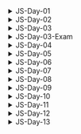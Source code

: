 <details>
<summary>JS-Day-01</summary>

### Topic:

- Setting Up Your Code Editor
- Introduction to JavaScript
- Linking a JavaScript File
- Variables
- Problem - 01:
- Data Types
- let, const and var
- Basic Operators
- Operator Precedence
- Problem - 02

### Linking JS file:

- normally at the end of body
- but sometimes required at top

```html
<!DOCTYPE html>
<html lang="en">
<head>
    <meta charset="UTF-8">
    <meta http-equiv="X-UA-Compatible" content="IE=edge">
    <meta name="viewport" content="width=device-width, initial-scale=1.0">
    <title>Document</title>
</head>
<body>
    
    <script src="./script.js"></script>
</body>
</html>
```

### Variable Naming

- variable naming should not start with Capital or any keyword

```jsx
// let Person = "Almin";
// let function = 10;
```

JavaScript has two main types of data: primitive and complex.

### JavaScript has six primitive data types:

- Boolean
- Null
- Undefined
- Number
- String
- Symbol (added in ECMAScript 6)

### Complex data types are:

- Object
- Array
- Function
- Date
- RegExp
- Error
- Map
- Set
- WeakMap
- WeakSet
- ArrayBuffer
- SharedArrayBuffer
- DataView
- Typed Arrays

### Re-assign or mutate (let)

```jsx
let isJsFun;
console.log(isJsFun)

// re-assign or mutate 
isJsFun = true;
console.log(isJsFun);
```

### If a variable declare with cost it can’t be undefined and it cant be re-assign

```jsx
const isJsFun; //error
```

### Variable should not declare without keyword

```jsx
name = "Tansen"; //should not use like this when declaring
```

</details>

<details>
<summary>JS-Day-02</summary>
    
### Topic:

- Different Operations in JS

### Math Operations

```jsx
const currentYear = 2023;
const ageTumpa = currentYear - 1998;
const ageRahat = currentYear - 1996;
console.log(ageTumpa, ageRahat);
```

### String operation

```jsx
const first_name = "Alahi";
const last_name = "Tansen";
console.log(first_name + " " + last_name);

const bikeBrand = "Yamaha";
const bikeModel = "MT5";
const fullBikeName = bikeBrand + " " + bikeModel;
console.log(fullBikeName);
```

### Assignment operator

```jsx
let number = 20 + 10;
number = number + 5;
number -= 10;
console.log(number);
```

### Operator precedence

```jsx
console.log(2023>2002+16);
```

### Template literals

```jsx
const name = "Tansen"
const age=21
const job="student"
const bio="My name is "+name+"."+" I am "+age+" years old."+"I am a "+job+"."
console.log(bio);

//now with template literals
const bio2=`My name is ${name}. I am ${age} years old.I am a ${job}.`
console.log(bio2);
console.log(`I
am 
Tansen`);
```

### Conditionals or control structure

```jsx
const birthYear=1995;
if(birthYear<=1999){
console.log("You are a 90's kid");
}else{
console.log("You are not a 90's kid");
}
```

### Type conversion(manually) and coercion(automatically)

```jsx
const inputYear=1995
console.log(inputYear+10);

const inputYear2="1995"
console.log(inputYear2+10); //coercion(automatically) 10 will become string

console.log(inputYear2-10); //coercion(automatically) 10 will become number
```

### Game

```jsx
let a="1"+1
a-=1
console.log(a);
```

</details>

<details>
<summary>JS-Day-03</summary>

### Topic:

- Truthy and Falsy Value
- Equality operators
- Condition
- AND OR
- Switch Case
- Ternary operator

### Truthy & Falsy Value

- There are 5 falsy value
    - `0`
    - `””`
    - `undefined`
    - `null`
    - `NaN`

```jsx
// Truthy & Falsy Value
console.log(Boolean(0));
console.log(Boolean(""));
console.log(Boolean(undefined));
console.log(Boolean(null));
console.log(Boolean(NaN));
console.log(Boolean(1));
```

- All others are Truthy value

### Equality operators

- `=` —> Assign
- `==` or `===` —> equality
- `! =` or `! ==` —> not equal
- JS doesn’t type coercion, strict
- All time use `===` , it will check strictly

```jsx
// Equality operators
const age = "20";
if (age === 20) {
    console.log("You are adult"); //when "=="
} else {
    console.log("You are too young"); //when "==="
}
```

### Nested Condition

when inside a condition and it does not match it will stop there or `else` will execute if `else` is define

```jsx
if (testAge === 18) {
    if (testNID) {
        if (testPassport) {
            console.log(`your age: ${testAge}, applicable for this job.`);
        }
    } else {
        console.log(`Absent!`);
    }

} else if (testAge !== 18) {
    if (testBirthReg) {
        console.log(`your age: ${testAge}, and you're note applicable. `);
    } else {
        console.log(`Absent!`);
    }
} else {
    console.log(`Absent!`);
}
```

### Leap year (AND OR)

```jsx
let year = 2024;
if (year % 400 === 0 || (year % 4 === 0 && year % 100 !== 0)) {
    console.log(`${year} is a leap year.`);
} else {
    console.log(`${year} is not a leap year.`);
}
```

### Switch case

```jsx
const day = "sunday";

switch (day) {
    case "saturday":
        console.log("No Class!");
        break;
    case "sunday":
        console.log("Class!!");
        break;
    case "monday":
        console.log("No Class");
        break;
    case "tuesday":
    case "wednesday":
        console.log("No Class!!");
        break;
    case "thursday":
    case "friday":
        console.log("Class!!");
        break;
    default:
        console.log("Not a valid day");
        break;
}
```

### Ternary Operator

```jsx
const a=2;
const b=3;
let c;

a>b?c=a+b : c=b-a;
console.log(c);
```

</details>

<details>
<summary>JS-Day-03-Exam</summary>

### Type Conversion vs Type Coercion

```jsx
// Type conversion - Manual conversion
const myNumber = "10"
console.log(Number(myNumber));

// Type coercion -  Automatic conversion
const myNumber2 = "10"
console.log(myNumber2 / 2);
```

### if.. else if.. else

- Single condition execute

### if.. if.. else

- Multiple condition execute

### Undefined vs Null

- `let age;` —> undefined
- `let age = null;` —> Null (show as object)

</details>

<details>
<summary>JS-Day-04</summary>

### Topic:

- Strict mode
- Function in JS

### Strict mode

```jsx
"use strict";

const private =20;
const interface = "audio"
console.log(private);
```

### Function: 3 ways of creating function

- Function declarations
- Function expressions
- Arrow function

Function declarations

```jsx
function sumTwo(num1,num2){
    const sum = num1+num2
    console.log(sum);
}
sumTwo(3,4)
```

</details>

<details>
<summary>JS-Day-05</summary>

### Topic:

- Three way of creating function

### Function declarations

```jsx
// function declarations
function addThreeNum(num1, num2, num3) {
    const sum = num1 + num2 + num3;
    console.log(sum);
}
addThreeNum(2, 3, 4);
```

### Function expressions

```
// function expression
const juiceFactory = function (apples,oranges){
    const juice = (apples*oranges)/2
    return `${juice} Juice is ready using ${apples} apples and ${oranges} oranges. 🥤`
}
console.log(juiceFactory(10,20));
```

### Arrow function

```jsx
// arrow functions
const addTwoNum = (num1, num2) =>{
    const sum = num1 + num2;
    console.log(sum);
}
addTwoNum(2, 3);

const ageCalc = (birthYear)=>2023-birthYear;
console.log(ageCalc(2001));

const heroMaker = (heroAge,heroSkill)=>{
    if (heroAge>=18 && heroSkill){
        return "You can be a hero."
    }else{
        return "You can't be a hero"
    }
}
console.log(heroMaker(21,true));
```

</details>

<details>
<summary>JS-Day-06</summary>

### Topic:

- Function calling function

### Function calling function

```jsx
function technicalTest(ramF,cpuC){
    const dramState = ramFreqTest(ramF)
    const cpuState = cpuTurbo(cpuC)
    return `${dramState} and ${cpuState}`

}

console.log(technicalTest(2400,1.8));

function ramFreqTest(ramFreq){
    return ramFreq>=2620?"DDR4":"DDR3"
}

function cpuTurbo(cpuClock){
    return cpuClock>=3.1?"1800rpm":"1400rpm"
}
```

</details>

<details>
<summary>JS-Day-07</summary>

### Topic:

- Array
- Array methods
- Function revision
- Side effect calculation
- Currying function
- Anonymous function
- Objects

### Two way of creating array

- Literal syntax
- Array function

```jsx
// array (literal systax)
const friend = ['Shohan', 'Badhon', 'Eklas', 'Nasim'];

const years = [1991, 1993, 1995, 1999];

// array (array function)
const years2 = new Array(2001, 2003, 2005, 2009);
```

### Array methods

```jsx
// array length 
console.log(friend.length);

// push - add element at the end
const lastBenchers = ['Shohan', 'Shuvo', 'Abdullah', 'Fahim'];

lastBenchers.push('Abir');

console.log(lastBenchers);

// unshift - add element at the beginning
lastBenchers.unshift('Tansen');
console.log(lastBenchers);

// pop - remove element at the end
lastBenchers.pop();
console.log(lastBenchers);

// shift - remove element at the beginning
lastBenchers.shift();
console.log(lastBenchers);

// indexOf - finding element by name 
console.log(lastBenchers.indexOf('Shuvo'));

// includes - if it present in array or not boolean
console.log(lastBenchers.includes('Tansen'));
```

### Currying Array

```jsx
// currying function
function  multi(a){
    return function(b){
        return function(c){
            return function(d){
                return function(e){
                    return a*b*c*d*e
                }
            }
        }
    }
}

console.log(multi(5)(4)(3)(2)(1));
```

### Currying function to arrow function (lambda function)

```jsx
// lamda calculus or lamda function declarations
const multiPro = (a) => (b) => (c) => (d) => (e) => a * b * c * d * e;
console.log(multiPro(5)(4)(3)(2)(1));
```

### Object

```jsx
//object
const student = {
    firstName : "Arafat",
    lastName : "Rahman",
    age:19,
    job:"Programmer",
    firends:["Rahim","Karim","Nishi"],
    isGoodAtGame:true,
}
// finding properties using two methods (dot and bracket)

console.log(student.age);
console.log(student.firends[2]);

console.log(student["firstName"]);
```

</details>

<details>
<summary>JS-Day-08</summary>

### Topic:

- Array revision
- Mutate (reassign)
- Creating object
- Creating method
- This
- Reference
- For loop
- continue - break
- loop inside a loop
- while loop

### Array Revision

```jsx
// array literal
const odd = [1, 3, 5, 7, 9];
console.log(odd);

// array function
const even = new Array(2, 4, 6, 8);
console.log(even);

console.log(odd[3]);
console.log(even[3]);

console.log(odd.length);
console.log(odd[odd.length - 1]);
```

### Mutate (reassign)

```jsx
// mutate
const odd = [1, 3, 5, 7, 9];
odd[2] = 55;
console.log(odd);
```

### Object creating

```jsx
const student = {
    firstName: "Nesnat",
    lastName: "Ahmad",
    birthYear: 2001,

    calcAge: function () {
        return 2023 - student.birthYear; //what if student name changed? so this can be used to solve that problem
    },
};
console.log(student.calcAge());
```

### Method & This

```jsx
const student2 = {
    firstName: "Nesnat",
    lastName: "Ahmad",
    birthYear: 2005,

    calcAge: function () {
        return 2023 - this.birthYear; //using this
    },
    greetings: function () {
        return `Hello, ${this.firstName}`;
    },
};
console.log(student2.calcAge());
console.log(student2.greetings());
```

### For Loop

```jsx
// for loop
for (let i = 1; i <= 20; i++) {
    console.log(`Step ${i}`);
}

const namesArray = ["Alice", "Bob", "Charlie", "David", "Emma", "Frank", "Grace",
    ["Mina", "Tina", "Rina", "Parina"],
    true,
    "Dancer"
];
for (let i = 0; i < namesArray.length; i++) {
    console.log(namesArray[i]);
}

const evenNumbers = [2, 4, 6, 8, 10, 12, 14, 16, 18, 20];
let sum = 0;
for (let i = 0; i < evenNumbers.length; i++) {
    sum += evenNumbers[i];
}
console.log(sum);

const arr = [10, true, 21, "a", "b", false, 55, true, "x"];
const arr2 = [];

for (let i = 0; i < arr.length; i++) {
    arr2.push(arr[i]);
}
console.log(arr2);

const years = [1994, 1996, 1998, 2001, 1993, 1995];

const ages = [];

for (let i = 0; i < years.length; i++) {
    ages.push(2023 - years[i]);
}
console.log(ages);
```

### continue and break

```jsx
console.log("Continue");
for (let i = 0; i < arr.length; i++) {
    if (typeof arr[i] === "string") {
        continue;
    }
    console.log(arr[i], typeof arr[i]);
}

console.log("Break");
for (let i = 0; i < arr.length; i++) {
    if (typeof arr[i] === "string") {
        break;
    }
    console.log(arr[i], typeof arr[i]);
}
```

### loop inside a loop

```jsx
for (let i = 1; i <= 10; i++) {
    console.log(`Step ----------- ${i}`);
    for (let j = 1; j <= i; j++) {
        console.log(`Run --${j}`);
    }
}

// Star pattern 
let n = 5;
let star = "";
for (let row = 1; row <= n; row++) {
    for (let col = 1; col <= n; col++) {

        star += "*";
    }
    star += "\n";
}
console.log(star);
```

### While Loop

```jsx
// while loop 
let i=0
const arr3 = [10,20,30,40,50]
while(i<arr3.length){
    console.log(arr3[i]);
    i++
}
```

</details>

<details>
<summary>JS-Day-09</summary>

### Topic:

- JavaScript Fundamental Recap
- Previous (01 - 08) day revision

</details>

<details>
<summary>JS-Day-10</summary>

### Topic:

- NodeJS installation
- Live server
- Think as a programmer
- Debug a program
- JavaScript definition
- Features of JS
- JS Engines
- V8 Engine

### NodeJS installation

### Live server

install live-server

```jsx
npm install live-server -g
```

run live server

```jsx
live-server
```

### Think as a programmer

- Define problem
- What is the input and output of that problem
- What I need to solve that problem

```jsx
// given an array of positive numbers "arr", find total sum of all elements

// strategy:
//input array / posivite integer >0 / arr 
//output : sum / all elements from the array
//1. declare a container
//2. read all element for loop
//3. container that will hold the sum

function summation(arr) {
    let sum = 0;
    for (let i = 0; i < arr.length; i++) {
        sum += arr[i];
    }
    return sum;
}

const arr = [5,2,4,1,3,5,6,9]

console.log(summation(arr));
```

### JavaScript definition

Simple definition

> JavaScript is a high level object oriented interpreted multi paradigm programming language.
> 

Brief definition

> JavaScript is a high level, prototype based, object oriented, multi-paradigm, interpreted or just-in-time (JIT) compiled, dynamic, single threaded, garbage collected, programming language with first class functions and non-blocking event loop concurrency model.
> 

### Features of JS

1. `High-level`: JavaScript is a high-level programming language, which means that it provides abstractions and features that simplify programming and hide low-level details from the programmer.
2. `Prototype-based`: JavaScript uses a prototype-based inheritance model, where objects inherit properties and methods from other objects. This allows for easy reuse and extensibility of existing code.
3. `Object-oriented`: JavaScript supports object-oriented programming (OOP) concepts like encapsulation, inheritance, and polymorphism through its prototype-based approach.
4. `Multi-paradigm`: JavaScript is a multi-paradigm language, which means that it supports several different programming styles, including object-oriented, functional, and imperative programming.
    
    Procedural Programming:
    
    - Based on the concept of procedures or routines that perform specific tasks.
    - Uses a step-by-step approach to problem-solving.
    - Focuses on solving problems through procedures or functions that operate on data.
    - Does not emphasize the use of objects and classes.
    
    Object-Oriented Programming (OOP):
    
    - Based on the concept of objects, which can contain data and methods to operate on that data.
    - Encapsulates data and behavior within objects, promoting modularity and code reusability.
    - Emphasizes concepts like inheritance, polymorphism, and encapsulation.
    - Allows for the creation of complex applications by breaking them down into smaller, more manageable objects.
    
    Functional Programming:
    
    - Based on the concept of functions, which are used to transform data and solve problems.
    - Treats computation as the evaluation of mathematical functions and avoids changing state and mutable data.
    - Emphasizes immutability, purity, and higher-order functions.
    - Promotes the creation of small, reusable functions that can be composed together to solve larger problems.
5. `Interpreted or JIT compiled`: JavaScript can be either interpreted, meaning that code is executed on-the-fly, or just-in-time (JIT) compiled, where code is compiled at runtime for faster execution.
6. `Dynamic`: JavaScript is a dynamically-typed language, which means that variables can change types at runtime, making it easier to write flexible code.
7. `Single-threaded`: JavaScript is single-threaded, meaning that it only has one execution thread.
8. `Garbage-collected`: JavaScript automatically manages memory using garbage collection, which frees up memory for objects that are no longer being used.
9. `First-class functions`: Functions in JavaScript are first-class citizens, which means that they can be passed around as arguments and returned from other functions like any other value.
10. `Blocking event loop concurrency model`: JavaScript uses a non-blocking event loop concurrency model, which allows for asynchronous programming using callbacks, promises, and async/await. This means that long-running tasks can be executed in the background without blocking the main thread.

### JS Engines

- `V8`: This is Google's high-performance JavaScript engine which is used in the Chrome web browser and Node.js.
- `SpiderMonkey`: This is Mozilla's JavaScript engine which is used in Firefox web browser and various other Mozilla projects, Brave browser.
- `JavaScriptCore`: This is Apple's JavaScript engine which is used in Safari web browser, as well as other Apple products like macOS and iOS.
- `Chakra`: This is Microsoft's JavaScript engine which is used in Edge web browser and various other Microsoft products.
- `Nashorn`: This is Oracle's JavaScript engine which is used in Java Virtual Machine (JVM) for executing JavaScript code.
- `Rhino`: This is an open-source JavaScript engine written in Java, developed by the Mozilla Foundation. It is used in various web application servers, such as Apache Tomcat.
- `Duktape`: This is a lightweight, embeddable JavaScript engine written in C. It is often used in embedded systems or IoT devices.
- `JerryScript`: This is another lightweight, embeddable JavaScript engine written in C. It is specifically designed for resource-constrained devices and is used in many IoT applications

### V8 Engine

- `Call Stack`: The call stack is a data structure used to keep track of function calls in a program. When a function is called, a new frame is added to the top of the call stack to represent that function's execution context. As functions return, their frames are removed from the stack.
- `Heap`: The heap is the memory area where objects are allocated and stored in a JavaScript program. The V8 engine uses a generational garbage collector to manage the heap. Objects that are no longer referenced by the program are automatically marked for garbage collection and their memory is reclaimed.
- `Function Execution`: When a function is executed in V8, a new frame is added to the call stack with the function's local variables and arguments. As the function executes, it may create new objects that are stored in the heap. When the function returns, its frame is removed from the stack and any objects it created are eligible for garbage collection if they are no longer referenced.
- `Memory Management`: V8 manages memory allocation using a combination of stack and heap memory. Stack memory is used to store primitive data types like numbers and Booleans as well as function call frames. Heap memory is used to store larger objects and data structures like arrays and objects.

</details>

<details>
<summary>JS-Day-11</summary>

### Topic:

- Scoping
- Scope chain
- Hosting
- Temporal Dead Zone(TDZ)
- This keyword
- Referencing the same memory when copying

### Scoping

Space or area or environment in which a certain variable is declared

- Global scope
- Function scope
- Block scope

Global scope

```jsx
const herName = "Tumpa"; //global scope
```

Function scope

```jsx
function doMath(x, y) {
    const sum = x + y; // function scope 
    return sum;
}
```

Function scope as block scope

If use `use strict` all function will be block scope

```jsx
"use strict"
function doMath(x, y) {
    const sum = x + y; // block scope 
    return sum;
}
console.log(doMath(2, 3));
```

Block scope

```jsx
if (herName === "Tumpa") {
    const herName = "Rebecca"; //block scope
    console.log(herName);
} else {
    console.log(herName);
}
```

### Scope chain

- `Scope` - Space or area or environment in which a certain variable is declared
- `Scope of a variable`  - Where the variable is being access, accessible area of that variable
- `var` is function scope
- Every Scope connected through chain.
- Scope chain works —> child to  parent
- Parent function can’t access child variable
- Child variable can access parent variable (inner to outer)

### Hoisting

Accessing variable right before its declaration

- function declaration
- var variable

`let`,`const` not hoisting supported , It is Temporal Dead Zone(TDZ) when trying to accessing variable right before its declaration.

Temporal Dead Zone(TDZ) Level:

TDZ level 0:

```jsx
function second() {
        const job = "Programmer";
        console.log(`${myName} is a ${age} years old ${job}.`);
    }
```

TDZ level 01:

```jsx
function second() {
        console.log(1);
        const job = "Programmer";
        console.log(`${myName} is a ${age} years old ${job}.`);
    }
```

TDZ level 02:

```jsx
function second() {
        console.log(1);
        console.log(2);
        const job = "Programmer";
        console.log(`${myName} is a ${age} years old ${job}.`);
    }
```

TDZ level n:

```jsx
function second() {
        console.log(1);
        console.log(2);
        const job = "Programmer";
        console.log(`${myName} is a ${age} years old ${job}.`);
    }
```

TDZ level when there is function:

```jsx
function second() {
        function five(){
            console.log(2n^3);
        }
        function four(){
            console.log(2n^2);
        }
        function third){
            console.log(2n^1);
        }
        const job = "Programmer";
        console.log(`${myName} is a ${age} years old ${job}.`);
    }
```

### This keyword

What ever object is calling by `calAge` , `this` will follow that

```jsx
const tumpaObj = {
    fullName :"Tumpa",
    birthYear :1996,

    calAge: function(){
        console.log(this);
       return 2023 - this.birthYear
    },

};
console.log(tumpaObj.calAge());
console.log(this);
```

### Referencing the same memory when copying

`sabrinaObj.fullName` is changed but `tumpaObj.fullName` also gonna change

```jsx
const tumpaObj = {
    fullName :"Tumpa",
    birthYear :1996,

    calAge: function(){
        
       return 2023 - this.birthYear
    },

};
const sabrinaObj = tumpaObj
sabrinaObj.fullName = "Sabrina"
console.log(sabrinaObj,tumpaObj);
```

Arrow function does not have this keyword functionalities

```jsx
const computer = {
    clockSpeed: 3.9,

    // turboFan: function () {
        // console.log(this);
    //     return this.clockSpeed * 99;
    // },
    turboFan: () => {
        console.log(this); // this will ppoint to window
        return this.clockSpeed * 99;
    },
};

console.log(computer.turboFan());
```

</details>

<details>
<summary>JS-Day-12</summary>

### Topic:

- Closures
- DOM tree
- DOM manipulation

### Closures

A closure gives a function access to all variables of its parent function, even after that fuinction has returned.

```jsx
function regrigerator() {
    let coke = 6;

    return function() {
        coke--;
        console.log(`${coke} coke`);
    };
}
const drink = regrigerator();
drink()
```

### DOM manipulation

- Selecting elements
- Styling elements
- Creating elements
- Node traversals
- Event handlers

Selecting elements 

```jsx
// 1. selecting elements 
//id -- fast / rarely
const title = document.getElementById("main-heading");
const secondTitle = document.getElementById("second-heading");
console.log(title);
console.log(secondTitle);

// class
const country = document.getElementsByClassName("country");
console.log(country);

// tag name 
const input = document.getElementsByTagName("input");
console.log(input);

// Quary selector -- mostly used
const title2 = document.querySelector("#main-heading"); //id
console.log(title2);
const btn = document.querySelector(".btn"); //class
console.log(btn);
const h2 = document.querySelector("h2"); //tag
console.log(h2);

// Quary selector all
const country2 = document.querySelectorAll(".country");
console.log(country2);
```

Styling elements 

```jsx
/ 2. styling elements 
const title3 = document.querySelector("#main-heading");
title3.style.color = "crimson";
title3.style.backgroundColor = "black";
title3.style.fontSize = "3rem";

const countries = document.querySelectorAll(".country");
for (let i = 0; i < countries.length; i++) {
    countries[i].style.color = "hotpink";
    countries[i].style.fontSize = "2rem";
}
```

Creating elements 

```jsx
// 3. creating elements 
const ul = document.querySelector("ul");

const li = document.createElement("li");
li.textContent = "India";

//append

// ul.append(li)
// ul.appendChild(li)
// ul.insertAdjacentElement('afterbegin',li)
ul.insertAdjacentElement('beforeend', li);

const firstCountry = document.querySelector(".country");
firstCountry.textContent = "BD";
console.log(firstCountry);

// set attribute 
const h1 = document.querySelector("#main-heading");
h1.setAttribute("class", "main-headline");
h1.setAttribute("width", "300px");
h1.removeAttribute("class");
h1.removeAttribute("width");

// class 
h1.classList.add("main-heading", "first-country");
h1.classList.remove("main-heading");

const a = 10;
if (a === 10) h1.classList.toggle("main-heading");
```

Node traversals

```jsx
/ 4. node traversals 
const ul2 = document.querySelector("ul");
console.log(ul2.parentElement);
console.log(ul2.parentNode);
console.log(ul2.childNodes);
console.log(ul2.children);
```

Event handlers (it will be added on button where clicked) - higher order function (which can take callback function as argument)

```jsx
// 5. event handlers (it will be added on button where clicked) - higher order function (which can take callback function as argument)
const btn2 = document.querySelector(".btn");
const input2 = document.querySelector(".input");
const ul3 = document.querySelector("ul");

btn2.addEventListener('click', function () {
    const li = document.createElement("li");
    li.classList.add("country");
    li.textContent = input2.value; //always string
    ul.append(li);
    input2.value = "";
})
```

</details>

<details>
<summary>JS-Day-13</summary>

### Topic:

- DOM simple project
    - Modal window project
    - Guess my number project

</details>
